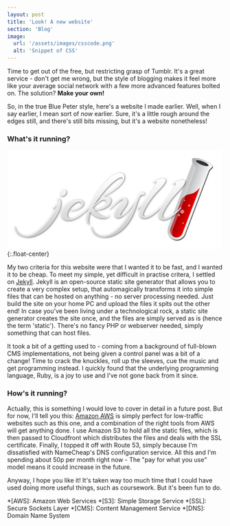 ```yaml
---
layout: post
title: 'Look! A new website'
section: 'Blog'
image: 
  url: '/assets/images/csscode.png'
  alt: 'Snippet of CSS'
---
```


Time to get out of the free, but restricting grasp of Tumblr. It's a great service - don't get me wrong, but the style of blogging makes it feel more like your average social network with a few more advanced features bolted on.
The solution? **Make your own!**<!--more-->

So, in the true Blue Peter style, here's a website I made earlier. Well, when I say earlier, I mean sort of *now* earlier. Sure, it's a little rough around the edges still, and there's still bits missing, but it's a website nonetheless!

### What's it running?
![Jekyll](/assets/images/jekyll.png){:.float-center}

My two criteria for this website were that I wanted it to be fast, and I wanted it to be cheap. To meet my simple, yet difficult in practise critera, I settled on [Jekyll](https://jekyllrb.com/). Jekyll is an open-source static site generator that allows you to create a very complex setup, that automagically transforms it into simple files that can be hosted on anything - no server processing needed. Just build the site on your home PC and upload the files it spits out the other end! In case you've been living under a technological rock, a static site generator creates the site once, and the files are simply served as is (hence the term 'static'). There's no fancy PHP or webserver needed, simply something that can host files.

It took a bit of a getting used to - coming from a background of full-blown CMS implementations, not being given a control panel was a bit of a change! Time to crack the knuckles, roll up the sleeves, cue the music and get programming instead. I quickly found that the underlying programming language, Ruby, is a joy to use and I've not gone back from it since.

### How's it running?
Actually, this is something I would love to cover in detail in a future post. But for now, I'll tell you this: [Amazon AWS](https://aws.amazon.com) is simply perfect for low-traffic websites such as this one, and a combination of the right tools from AWS will get anything done. I use Amazon S3 to hold all the static files, which is then passed to Cloudfront which distributes the files and deals with the SSL certificate. Finally, I topped it off with Route 53, simply because I'm dissatisfied with NameCheap's DNS configuration service. All this and I'm spending about 50p per month right now - The "pay for what you use" model means it could increase in the future.

Anyway, I hope you like it! It's taken way too much time that I could have used doing more useful things, such as coursework. But it's been fun to do.

*[AWS]: Amazon Web Services
*[S3]: Simple Storage Service
*[SSL]: Secure Sockets Layer
*[CMS]: Content Management Service
*[DNS]: Domain Name System
